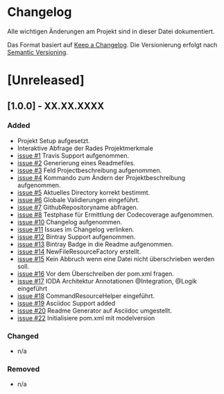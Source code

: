 # Changelog
Alle wichtigen Änderungen am Projekt sind in dieser Datei dokumentiert.

Das Format basiert auf [Keep a Changelog](http://keepachangelog.com/de/).
Die Versionierung erfolgt nach [Semantic Versioning](http://semver.org/lang/de/).


# [Unreleased]

## [1.0.0] - XX.XX.XXXX
### Added
- Projekt Setup aufgesetzt.
- Interaktive Abfrage der Rades Projektmerkmale
- [issue #1](https://github.com/FunThomas424242/rades.forge-addon/issues/1) Travis Support aufgenommen.
- [issue #2](https://github.com/FunThomas424242/rades.forge-addon/issues/2) Generierung eines Readmefiles.
- [issue #3](https://github.com/FunThomas424242/rades.forge-addon/issues/2) Feld Projectbeschreibung aufgenommen.
- [issue #4](https://github.com/FunThomas424242/rades.forge-addon/issues/4) Kommando zum Ändern der Projektbeschreibung aufgenommen.
- [issue #5](https://github.com/FunThomas424242/rades.forge-addon/issues/5) Aktuelles Directory korrekt bestimmt.
- [issue #6](https://github.com/FunThomas424242/rades.forge-addon/issues/6) Globale Validierungen eingeführt.
- [issue #7](https://github.com/FunThomas424242/rades.forge-addon/issues/7) GithubRepositoryname abfragen.
- [issue #8](https://github.com/FunThomas424242/rades.forge-addon/issues/8) Testphase für Ermittlung der Codecoverage aufgenommen.
- [issue #10](https://github.com/FunThomas424242/rades.forge-addon/issues/10) Changelog aufgenommen.
- [issue #11](https://github.com/FunThomas424242/rades.forge-addon/issues/11) Issues im Changelog verlinken.
- [issue #12](https://github.com/FunThomas424242/rades.forge-addon/issues/12) Bintray Support aufgenommen.
- [issue #13](https://github.com/FunThomas424242/rades.forge-addon/issues/13) Bintray Badge in die Readme aufgenommen.
- [issue #14](https://github.com/FunThomas424242/rades.forge-addon/issues/14) NewFileResourceFactory erstellt.
- [issue #15](https://github.com/FunThomas424242/rades.forge-addon/issues/15) Kein Abbruch wenn eine Datei nicht überschrieben werden soll.
- [issue #16](https://github.com/FunThomas424242/rades.forge-addon/issues/16) Vor dem Überschreiben der pom.xml fragen.
- [issue #17](https://github.com/FunThomas424242/rades.forge-addon/issues/17) IODA Architektur Annotationen @Integration, @Logik eingeführt
- [issue #18](https://github.com/FunThomas424242/rades.forge-addon/issues/18) CommandResourceHelper eingeführt.
- [issue #19](https://github.com/FunThomas424242/rades.forge-addon/issues/19) Asciidoc Support added
- [issue #20](https://github.com/FunThomas424242/rades.forge-addon/issues/20) Readme Generator auf Asciidoc umgestellt.
- [issue #22](https://github.com/FunThomas424242/rades.forge-addon/issues/22) Initialisiere pom.xml mit modelversion


### Changed
- n/a

### Removed
- n/a
